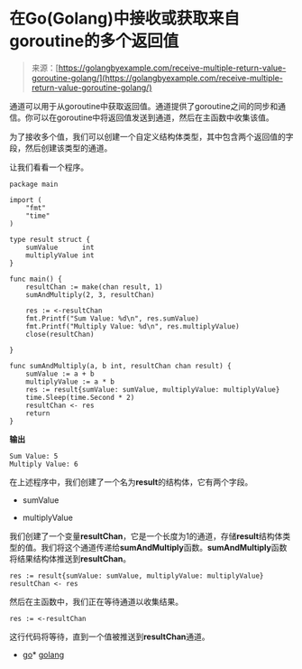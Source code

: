 <!--yml

分类：未分类

日期：2024-10-13 06:23:12

-->

# 在Go(Golang)中接收或获取来自goroutine的多个返回值

> 来源：[https://golangbyexample.com/receive-multiple-return-value-goroutine-golang/](https://golangbyexample.com/receive-multiple-return-value-goroutine-golang/)

通道可以用于从goroutine中获取返回值。通道提供了goroutine之间的同步和通信。你可以在goroutine中将返回值发送到通道，然后在主函数中收集该值。

为了接收多个值，我们可以创建一个自定义结构体类型，其中包含两个返回值的字段，然后创建该类型的通道。

让我们看看一个程序。

```
package main

import (
	"fmt"
	"time"
)

type result struct {
	sumValue      int
	multiplyValue int
}

func main() {
	resultChan := make(chan result, 1)
	sumAndMultiply(2, 3, resultChan)

	res := <-resultChan
	fmt.Printf("Sum Value: %d\n", res.sumValue)
	fmt.Printf("Multiply Value: %d\n", res.multiplyValue)
	close(resultChan)

}

func sumAndMultiply(a, b int, resultChan chan result) {
	sumValue := a + b
	multiplyValue := a * b
	res := result{sumValue: sumValue, multiplyValue: multiplyValue}
	time.Sleep(time.Second * 2)
	resultChan <- res
	return
}
```

**输出**

```
Sum Value: 5
Multiply Value: 6
```

在上述程序中，我们创建了一个名为**result**的结构体，它有两个字段。

+   sumValue

+   multiplyValue

我们创建了一个变量**resultChan**，它是一个长度为1的通道，存储**result**结构体类型的值。我们将这个通道传递给**sumAndMultiply**函数。**sumAndMultiply**函数将结果结构体推送到**resultChan**。

```
res := result{sumValue: sumValue, multiplyValue: multiplyValue}
resultChan <- res
```

然后在主函数中，我们正在等待通道以收集结果。

```
res := <-resultChan
```

这行代码将等待，直到一个值被推送到**resultChan**通道。

+   [go](https://golangbyexample.com/tag/go/)*   [golang](https://golangbyexample.com/tag/golang/)
